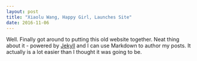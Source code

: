 ```yaml
---
layout: post
title: "Xiaolu Wang, Happy Girl, Launches Site"
date: 2016-11-06
---
```


Well. Finally got around to putting this old website together. Neat thing about it - powered by [Jekyll](http://jekyllrb.com) and I can use Markdown to author my posts. It actually is a lot easier than I thought it was going to be.
